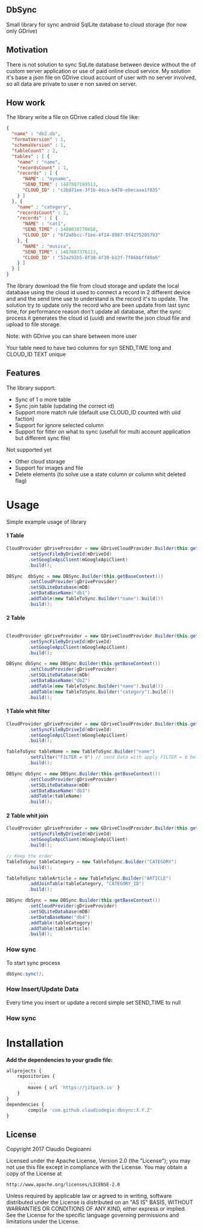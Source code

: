 ## DbSync

Small library for sync android SqlLite database to cloud storage (for now only GDrive)

## Motivation

There is not solution to sync SqLite database between device without the of custom
server application or use of paid online cloud service. My solution it's base
a json file on GDrive cloud account of user with no server involved, so all
data are private to user e non saved on server.

## How work

The library write a file on GDrive called cloud file like:
```json
{
  "name" : "db2.db",
  "formatVersion" : 1,
  "schemaVersion" : 1,
  "tableCount" : 2,
  "tables" : [ {
    "name" : "name",
    "recordsCount" : 1,
    "records" : [ {
      "NAME" : "myname",
      "SEND_TIME" : 1487887189513,
      "CLOUD_ID" : "c2bd71ee-3f1b-4dca-b478-ebecaaa1f835"
    } ]
  }, {
    "name" : "category",
    "recordsCount" : 2,
    "records" : [ {
      "NAME" : "cat1",
      "SEND_TIME" : 1488038770858,
      "CLOUD_ID" : "6f2a8bcc-f1ee-4f14-8987-9f4275205793"
    }, {
      "NAME" : "musica",
      "SEND_TIME" : 1487887376113,
      "CLOUD_ID" : "52a292b5-8f38-4f30-b13f-7f86bbff49a6"
    } ]
  } ]
}
```

The library download the file from cloud storage and update the local database using the cloud id used
to connect a record in 2 different device and and the send time use to understand is the record
it's to update.
The solution try to update only the record who are been update from last sync time, for
performance reason don't update all database, after the sync process it generates the cloud id (uuid)
and rewrite the json cloud file and upload to file storage.

Note: with GDrive you can share between more user

Your table need to have two columns for syn SEND_TIME long and CLOUD_ID TEXT unique

## Features

The library support:

* Sync of 1 o more table
* Sync join table (updating the correct id)
* Support more match rule (default use CLOUD_ID counted with uiid faction)
* Support for ignore selected column
* Support for filter on what to sync (usefull for multi account application but different sync file)

Not supported yet
* Other cloud storage
* Support for images and file
* Delete elements (to solve use a state column or column whit deleted flag)

# Usage

Simple example usage of library

#### 1 Table
```java
CloudProvider gDriveProvider = new GDriveCloudProvider.Builder(this.getBaseContext())
        .setSyncFileByDriveId(mDriveId)
        .setGoogleApiClient(mGoogleApiClient)
        .build();

DBSync  dbSync = new DBSync.Builder(this.getBaseContext())
        .setCloudProvider(gDriveProvider)
        .setSQLiteDatabase(mDB)
        .setDataBaseName("db1")
        .addTable(new TableToSync.Builder("name").build())
        .build();
```
#### 2 Table
```java

CloudProvider gDriveProvider = new GDriveCloudProvider.Builder(this.getBaseContext())
        .setSyncFileByDriveId(mDriveId)
        .setGoogleApiClient(mGoogleApiClient)
        .build();

DBSync dbSync = new DBSync.Builder(this.getBaseContext())
        .setCloudProvider(gDriveProvider)
        .setSQLiteDatabase(mDb)
        .setDataBaseName("db2")
        .addTable(new TableToSync.Builder("name").build())
        .addTable(new TableToSync.Builder("category").build())
        .build();
```

#### 1 Table whit filter
```java
CloudProvider gDriveProvider = new GDriveCloudProvider.Builder(this.getBaseContext())
        .setSyncFileByDriveId(mDriveId)
        .setGoogleApiClient(mGoogleApiClient)
        .build();

TableToSync tableName = new TableToSync.Builder("name")
        .setFilter("FILTER = 0") // send data with apply FILTER = 0 before send
        .build();

DBSync dbSync = new DBSync.Builder(this.getBaseContext())
        .setCloudProvider(gDriveProvider)
        .setSQLiteDatabase(mDB)
        .setDataBaseName("db3")
        .addTable(tableName)
        .build();
```

#### 2 Table whit join
```java
CloudProvider gDriveProvider = new GDriveCloudProvider.Builder(this.getBaseContext())
        .setSyncFileByDriveId(mDriveId)
        .setGoogleApiClient(mGoogleApiClient)
        .build();

// Keep the order
TableToSync tableCategory = new TableToSync.Builder("CATEGORY")
        .build();

TableToSync tableArticle = new TableToSync.Builder("ARTICLE")
        .addJoinTable(tableCategory, "CATEGORY_ID")
        .build();

DBSync dbSync = new DBSync.Builder(this.getBaseContext())
        .setCloudProvider(gDriveProvider)
        .setSQLiteDatabase(mDB)
        .setDataBaseName("db4")
        .addTable(tableCategory)
        .addTable(tableArticle)
        .build();
```

### How sync

To start sync process

```java
dbSync.sync();
```

### How Insert/Update Data

Every time you insert or update a record simple set SEND_TIME to null

### How sync

# Installation
**Add the dependencies to your gradle file:**
```javascript
allprojects {
    repositories {
        ...
        maven { url 'https://jitpack.io' }
    }
}
dependencies {
        compile 'com.github.claudiodegio:dbsync:X.Y.Z'
}
```

## License

Copyright 2017 Claudio Degioanni

Licensed under the Apache License, Version 2.0 (the "License");
you may not use this file except in compliance with the License.
You may obtain a copy of the License at

    http://www.apache.org/licenses/LICENSE-2.0

Unless required by applicable law or agreed to in writing, software
distributed under the License is distributed on an "AS IS" BASIS,
WITHOUT WARRANTIES OR CONDITIONS OF ANY KIND, either express or implied.
See the License for the specific language governing permissions and
limitations under the License.